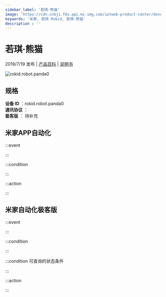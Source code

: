 ```yaml
---
sidebar_label: '若琪·熊猫'
image: 'https://cdn.cnbj1.fds.api.mi-img.com/iotweb-product-center/developer_1629098030773MNoS0Kod.png?GalaxyAccessKeyId=AKVGLQWBOVIRQ3XLEW&Expires=9223372036854775807&Signature=0QrlRjGmtg/yRZrXCCLbvXetsYA='
keywords: '米家, 若琪 Rokid, 若琪·熊猫'
description : ''
---
```

# 若琪·熊猫

2019/7/19 发布 | [产品百科](https://home.mi.com/webapp/content/baike/product/index.html?model=rokid.robot.panda0/) | [说明书](https://home.mi.com/views/introduction.html?model=rokid.robot.panda0&region=cn)

![rokid.robot.panda0](https://cdn.cnbj1.fds.api.mi-img.com/iotweb-product-center/developer_1629098030773MNoS0Kod.png?GalaxyAccessKeyId=AKVGLQWBOVIRQ3XLEW&Expires=9223372036854775807&Signature=0QrlRjGmtg/yRZrXCCLbvXetsYA=)

## 规格  
> 
**设备 ID** ：rokid.robot.panda0  
**通讯协议** ：  
**极客版**  ： 待补充 


## 米家APP自动化  

:::event  

:::

:::condition  

:::

:::action   

:::

## 米家自动化极客版  

:::event  

:::

:::condition  

:::

:::condition 可查询的状态条件  

:::

:::action  

:::

        
